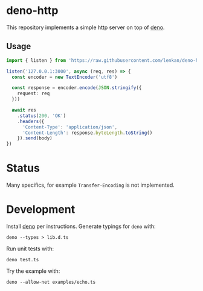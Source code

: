 # deno-http

This repository implements a simple http server on top of [deno](https://github.com/denoland/deno).

## Usage

```typescript
import { listen } from 'https://raw.githubusercontent.com/lenkan/deno-http/v0.0.4/src/http'

listen('127.0.0.1:3000', async (req, res) => {
  const encoder = new TextEncoder('utf8')

  const response = encoder.encode(JSON.stringify({
    request: req
  }))

  await res
    .status(200, 'OK')
    .headers({
      'Content-Type': 'application/json',
      'Content-Length': response.byteLength.toString()
    }).send(body)
})
```

# Status
Many specifics, for example `Transfer-Encoding` is not implemented.

# Development

Install [deno](https://github.com/denoland/deno) per instructions. Generate typings for `deno` with:

```
deno --types > lib.d.ts
```

Run unit tests with:

```
deno test.ts
```

Try the example with:

```
deno --allow-net examples/echo.ts
```
